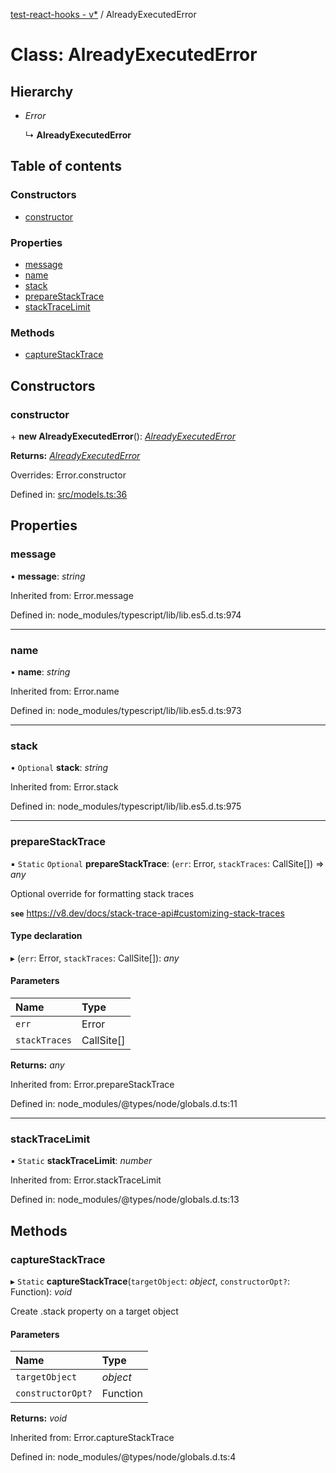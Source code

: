 [test-react-hooks - v*](../README.md) / AlreadyExecutedError

# Class: AlreadyExecutedError

## Hierarchy

- *Error*

  ↳ **AlreadyExecutedError**

## Table of contents

### Constructors

- [constructor](alreadyexecutederror.md#constructor)

### Properties

- [message](alreadyexecutederror.md#message)
- [name](alreadyexecutederror.md#name)
- [stack](alreadyexecutederror.md#stack)
- [prepareStackTrace](alreadyexecutederror.md#preparestacktrace)
- [stackTraceLimit](alreadyexecutederror.md#stacktracelimit)

### Methods

- [captureStackTrace](alreadyexecutederror.md#capturestacktrace)

## Constructors

### constructor

\+ **new AlreadyExecutedError**(): [*AlreadyExecutedError*](alreadyexecutederror.md)

**Returns:** [*AlreadyExecutedError*](alreadyexecutederror.md)

Overrides: Error.constructor

Defined in: [src/models.ts:36](https://github.com/andrew-w-ross/test-react-hooks/blob/d41c3e5/src/models.ts#L36)

## Properties

### message

• **message**: *string*

Inherited from: Error.message

Defined in: node_modules/typescript/lib/lib.es5.d.ts:974

___

### name

• **name**: *string*

Inherited from: Error.name

Defined in: node_modules/typescript/lib/lib.es5.d.ts:973

___

### stack

• `Optional` **stack**: *string*

Inherited from: Error.stack

Defined in: node_modules/typescript/lib/lib.es5.d.ts:975

___

### prepareStackTrace

▪ `Static` `Optional` **prepareStackTrace**: (`err`: Error, `stackTraces`: CallSite[]) => *any*

Optional override for formatting stack traces

**`see`** https://v8.dev/docs/stack-trace-api#customizing-stack-traces

#### Type declaration

▸ (`err`: Error, `stackTraces`: CallSite[]): *any*

#### Parameters

| Name | Type |
| :------ | :------ |
| `err` | Error |
| `stackTraces` | CallSite[] |

**Returns:** *any*

Inherited from: Error.prepareStackTrace

Defined in: node_modules/@types/node/globals.d.ts:11

___

### stackTraceLimit

▪ `Static` **stackTraceLimit**: *number*

Inherited from: Error.stackTraceLimit

Defined in: node_modules/@types/node/globals.d.ts:13

## Methods

### captureStackTrace

▸ `Static` **captureStackTrace**(`targetObject`: *object*, `constructorOpt?`: Function): *void*

Create .stack property on a target object

#### Parameters

| Name | Type |
| :------ | :------ |
| `targetObject` | *object* |
| `constructorOpt?` | Function |

**Returns:** *void*

Inherited from: Error.captureStackTrace

Defined in: node_modules/@types/node/globals.d.ts:4
